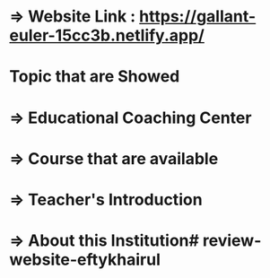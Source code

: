 # => Website Link : https://gallant-euler-15cc3b.netlify.app/


# Topic that are Showed

# => Educational Coaching Center
# => Course that are available
# => Teacher's Introduction
# => About this Institution# review-website-eftykhairul

